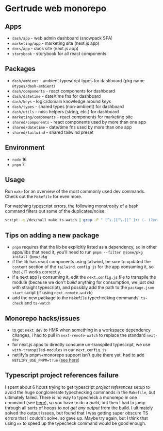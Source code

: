 # Gertrude web monorepo

## Apps

- `dash/app` - web admin dashboard (snowpack SPA)
- `marketing/app` - marketing site (next.js app)
- `docs/app` - docs site (next.js app)
- `storybook` - storybook for all react components

## Packages

- `dash/ambient` - ambient typescript types for dashboard (pkg name `@types/dash-ambient`)
- `dash/components` - react components for dashboard
- `dash/datetime` - date/time fns for dashboard
- `dash/keys` - logic/domain knowledge around _keys_
- `dash/types` - shared types (non-ambient) for dashboard
- `dash/utils` - misc helpers (string, etc.) for dashboard
- `marketing/components` - react components for marketing site
- `shared/components` - react components used by more than one app
- `shared/datetime` - date/time fns used by more than one app
- `shared/tailwind` - shared tailwind preset

## Environment

- `node` 16
- `pnpm` 7

## Usage

Run `make` for an overview of the most commonly used dev commands. Check out the
`Makefile` for even more.

For watching typescript errors, the following monstrosity of a bash command filters out
some of the duplicates/noise:

```sh
script -q /dev/null make ts-watch | grep -P " [^\.][^\.][^ ]+: (- )?error TS\d+|(?<=0 errors)"
```

## Tips on adding a new package

- `pnpm` requires that the lib be explicitly listed as a dependency, so in other apps/libs
  that need it, you'll need to run `pnpm --filter @some/pkg install @new/pkg`
- if the lib has react components using tailwind, be sure to updated the `content` section
  of the `tailwind.comfig.js` for the app consuming it, so that JIT works correctly.
- if a next app is consuming it, edit the `next.config.js` file to transpile the module
  (because we don't _build_ anything for consumption, we just deal with straight
  typescript), and possibly add the path to the `package.json` `start` script (if using
  `next-remote-watch`)
- add the new package to the `Makefile` typechecking commands: `ts-check` and `ts-watch`

## Monorepo hacks/issues

- to get `next dev` to HMR when something in a workspace dependency changes, i had to pull
  in `next-remote-watch` to replace the standard `next-dev`
- for next.js apps to directly consume un-transpiled typescript, we use
  `with-transpiled-modules` in our `next.config.js`
- netlify's pnpm+monorepo support isn't quite there yet, had to add
  `NETLIFY_USE_PNPM=true`
  ([see here](https://github.com/netlify/build/issues/4648#issuecomment-1288804297))

## Typescript project references failure

I spent about 6 hours trying to get typescript _project references_ setup to avoid the
huge conglomerate typechecking commands in the `Makefile`, but ultimately failed. There is
no way to typecheck a monorepo in one command (see
[here](https://github.com/microsoft/TypeScript/issues/40431)), so you have to do a
_build_, but then I had to jump through all sorts of hoops to _not get any output_ from
the build. I ultimately solved the output issues, but found that I was getting super
obscure TS errors that I couldn't solve, so gave up. Maybe try again, but I think that
using `nx` to speed up the typecheck command would be good enough.
